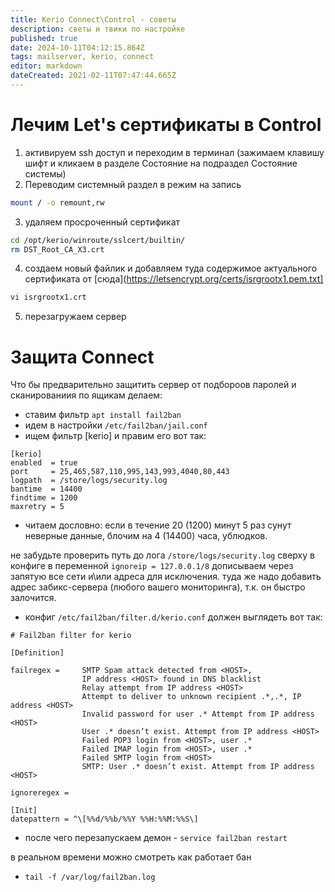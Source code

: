```yaml
---
title: Kerio Connect\Control - советы
description: светы и твики по настройке
published: true
date: 2024-10-11T04:12:15.864Z
tags: mailserver, kerio, connect
editor: markdown
dateCreated: 2021-02-11T07:47:44.665Z
---
```


# Лечим Let's сертификаты в Control

1. активируем ssh доступ и переходим в терминал (зажимаем клавишу шифт и кликаем в разделе Состояние на подраздел Состояние системы)
2. Переводим системный раздел в режим на запись

```bash
mount / -o remount,rw
```

3. удаляем просроченный сертификат

```bash
cd /opt/kerio/winroute/sslcert/builtin/
rm DST_Root_CA_X3.crt
```

4. создаем новый файлик и добавляем туда содержимое актуального сертификата от [сюда](https://letsencrypt.org/certs/isrgrootx1.pem.txt]

```bash
vi isrgrootx1.crt
```

5. перезагружаем сервер


# Защита Connect
Что бы предварительно защитить сервер от подбороов паролей и сканированиия по ящикам делаем:

- ставим фильтр `apt install fail2ban`
- идем в настройки `/etc/fail2ban/jail.conf`
- ищем фильтр [kerio] и правим его вот так:

```
[kerio]
enabled  = true
port     = 25,465,587,110,995,143,993,4040,80,443
logpath  = /store/logs/security.log
bantime  = 14400
findtime = 1200
maxretry = 5
```

- читаем дословно: если в течение 20 (1200) минут 5 раз сунут неверные данные, блочим на 4 (14400) часа, ублюдков.

не забудьте проверить путь до лога `/store/logs/security.log`
сверху в конфиге в переменной `ignoreip = 127.0.0.1/8` дописываем через запятую все сети и\или адреса для исключения.
туда же надо добавить адрес забикс-сервера (любого вашего мониторинга), т.к. он быстро залочится.

- конфиг `/etc/fail2ban/filter.d/kerio.conf` должен выглядеть вот так:

```
# Fail2ban filter for kerio

[Definition]

failregex =     SMTP Spam attack detected from <HOST>,
                IP address <HOST> found in DNS blacklist
                Relay attempt from IP address <HOST>
                Attempt to deliver to unknown recipient .*,.*, IP address <HOST>
                Invalid password for user .* Attempt from IP address <HOST>
                User .* doesn’t exist. Attempt from IP address <HOST>
                Failed POP3 login from <HOST>, user .*
                Failed IMAP login from <HOST>, user .*
                Failed SMTP login from <HOST>
                SMTP: User .* doesn’t exist. Attempt from IP address <HOST>

ignoreregex =

[Init]
datepattern = ^\[%%d/%%b/%%Y %%H:%%M:%%S\]
```

- после чего перезапускаем демон - `service fail2ban restart`

в реальном времени можно смотреть как работает бан 
- `tail -f /var/log/fail2ban.log `
